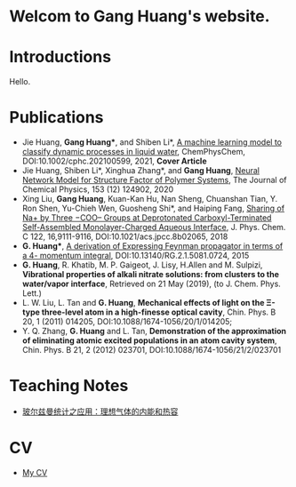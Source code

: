 # Welcom to Gang Huang's website.

# Introductions
Hello.

# Publications
- Jie Huang, **Gang Huang\***, and Shiben Li*, [A machine learning model to classify dynamic processes
in liquid water](https://chemistry-europe.onlinelibrary.wiley.com/doi/abs/10.1002/cphc.202100599), ChemPhysChem, DOI:10.1002/cphc.202100599, 2021, **Cover Article**
- Jie Huang, Shiben Li*, Xinghua Zhang*, and **Gang Huang**, [Neural Network Model for Structure Factor of Polymer Systems](https://aip.scitation.org/doi/full/10.1063/5.0022464), The Journal of Chemical Physics, 153 (12) 124902, 2020
- Xing Liu, **Gang Huang**, Kuan-Kan Hu, Nan Sheng, Chuanshan Tian, Y. Ron Shen, Yu-Chieh Wen, Guosheng Shi*, and Haiping Fang, [Sharing of Na+ by Three −COO– Groups at Deprotonated Carboxyl-Terminated Self-Assembled Monolayer-Charged Aqueous Interface](https://pubs.acs.org/doi/10.1021/acs.jpcc.8b02065), J. Phys. Chem. C 122, 16,9111-9116, DOI:10.1021/acs.jpcc.8b02065, 2018
- **G. Huang\***, [A derivation of Expressing Feynman propagator in terms of a 4- momentum integral](https://www.researchgate.net/publication/280720823_A_derivation_of_Expressing_Feynman_propagator_in_terms_of_a_4-momentum_integral), DOI:10.13140/RG.2.1.5081.0724, 2015
- **G. Huang**, R. Khatib, M. P. Gaigeot, J. Lisy, H.Allen and M. Sulpizi,
**Vibrational properties of alkali nitrate solutions: from clusters to the water/vapor interface**, Retrieved on 21 May (2019), (to J. Chem. Phys. Lett.)
- L. W. Liu, L. Tan and **G. Huang**, **Mechanical effects of light on the Ξ-type three-level atom in a high-finesse optical cavity**, Chin. Phys. B 20, 1 (2011) 014205, DOI:10.1088/1674-1056/20/1/014205;
- Y. Q. Zhang, **G. Huang** and L. Tan, **Demonstration of the approximation of eliminating atomic excited populations in an atom cavity system**, Chin. Phys. B 21, 2 (2012) 023701, DOI:10.1088/1674-1056/21/2/023701

# Teaching Notes
- [玻尔兹曼统计之应用：理想气体的内能和热容](teaching/boltzmann_statistics_application_1.md)


# CV
- [My CV](cv.md)